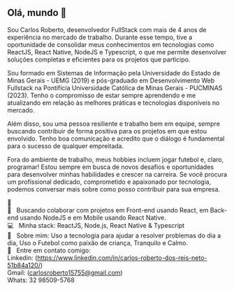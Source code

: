 ## Olá, mundo 👋
Sou Carlos Roberto, desenvolvedor FullStack com mais de 4 anos de experiência no mercado de trabalho. Durante esse tempo, tive a oportunidade de consolidar meus conhecimentos em tecnologias como ReactJS, React Native, NodeJS e Typescript, o que me permite desenvolver soluções completas e eficientes para os projetos que participo.

Sou formado em Sistemas de Informação pela Universidade do Estado de Minas Gerais - UEMG (2019) e pós-graduado em Desenvolvimento Web Fullstack na Pontifícia Universidade Católica de Minas Gerais - PUCMINAS (2023). Tenho o compromisso de estar sempre aprendendo e me atualizando em relação às melhores práticas e tecnologias disponíveis no mercado.

Além disso, sou uma pessoa resiliente e trabalho bem em equipe, sempre buscando contribuir de forma positiva para os projetos em que estou envolvido. Tenho boa comunicação e acredito que o diálogo é fundamental para o sucesso de qualquer empreitada.

Fora do ambiente de trabalho, meus hobbies incluem jogar futebol e, claro, programar! Estou sempre em busca de novos desafios e oportunidades para desenvolver minhas habilidades e crescer na carreira. Se você procura um profissional dedicado, comprometido e apaixonado por tecnologia, podemos conversar mais sobre como posso contribuir para sua empresa.

 :rocket:
 <br/> :purple_heart: &nbsp; Buscando colaborar com projetos em Front-end usando React, em Back-end usando NodeJS e em Mobile usando React Native. 
 <br/> :computer: &nbsp; Minha stack: ReactJS, Node.js, React Native & Typescript
 <br/> 💬  &nbsp; Sobre mim: Uso a tecnologia para ajudar a resolver problemas do dia a dia, Uso o Futebol como paixão de criança, Tranquilo e Calmo. 
 <br/> :email: &nbsp; Entre em contato comigo: 
 <br/> Linkedin: (https://www.linkedin.com/in/carlos-roberto-dos-reis-neto-51b84a120/) 
 <br/> Gmail: (carlosroberto15755@gmail.com)
 <br/> Whats: 32 98509-5768
